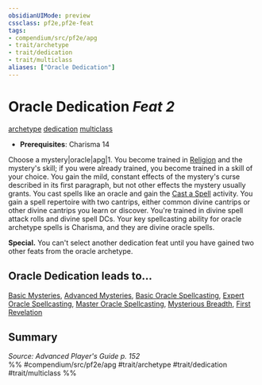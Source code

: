 ```yaml
---
obsidianUIMode: preview
cssclass: pf2e,pf2e-feat
tags:
- compendium/src/pf2e/apg
- trait/archetype
- trait/dedication
- trait/multiclass
aliases: ["Oracle Dedication"]
---
```

# Oracle Dedication  *Feat 2*  
[archetype](../../rules/traits/archetype.md)  [dedication](../../rules/traits/dedication.md)  [multiclass](../../rules/traits/multiclass.md)  

- **Prerequisites**: Charisma 14

Choose a mystery|oracle|apg|1. You become trained in [Religion](../skills.md#Religion) and the mystery's skill; if you were already trained, you become trained in a skill of your choice. You gain the mild, constant effects of the mystery's curse described in its first paragraph, but not other effects the mystery usually grants. You cast spells like an oracle and gain the [Cast a Spell](../../rules/actions/cast-a-spell.md) activity. You gain a spell repertoire with two cantrips, either common divine cantrips or other divine cantrips you learn or discover. You're trained in divine spell attack rolls and divine spell DCs. Your key spellcasting ability for oracle archetype spells is Charisma, and they are divine oracle spells.

**Special.** You can't select another dedication feat until you have gained two other feats from the oracle archetype.

## Oracle Dedication leads to...

[Basic Mysteries](basic-mysteries-apg.md), [Advanced Mysteries](advanced-mysteries-apg.md), [Basic Oracle Spellcasting](basic-oracle-spellcasting-apg.md), [Expert Oracle Spellcasting](expert-oracle-spellcasting-apg.md), [Master Oracle Spellcasting](master-oracle-spellcasting-apg.md), [Mysterious Breadth](mysterious-breadth-apg.md), [First Revelation](first-revelation-apg.md)

## Summary

*Source: Advanced Player's Guide p. 152*  
%% #compendium/src/pf2e/apg #trait/archetype #trait/dedication #trait/multiclass %%